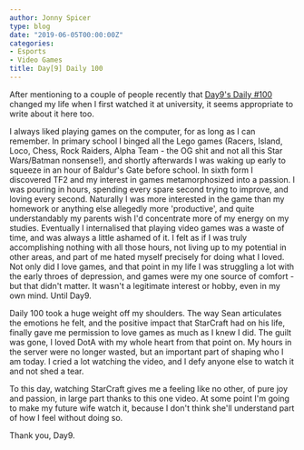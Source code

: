 ```yaml
---
author: Jonny Spicer
type: blog
date: "2019-06-05T00:00:00Z"
categories:
- Esports
- Video Games
title: Day[9] Daily 100
---
```

After mentioning to a couple of people recently that [Day9's Daily #100](https://www.youtube.com/watch?v=NJztfsXKcPQ) changed my life when I first watched it at
university, it seems appropriate to write about it here too.

I always liked playing games on the computer, for as long as I can remember. In primary school I binged all the Lego games (Racers, Island, Loco, Chess, Rock Raiders, Alpha Team -
the OG shit and not all this Star Wars/Batman nonsense!), and shortly afterwards I was waking up early to squeeze in an hour of Baldur's Gate before school. In sixth form I discovered
TF2 and my interest in games metamorphosized into a passion. I was pouring in hours, spending every spare second trying to improve, and loving every second. Naturally I was more interested
in the game than my homework or anything else allegedly more 'productive', and quite understandably my parents wish I'd concentrate more of my energy on my studies. Eventually I internalised
that playing video games was a waste of time, and was always a little ashamed of it. I felt as if I was truly accomplishing nothing with all those hours, not living up to my potential in other
areas, and part of me hated myself precisely for doing what I loved. Not only did I love games, and that point in my life I was struggling a lot with the early throes of depression, and games
were my one source of comfort - but that didn't matter. It wasn't a legitimate interest or hobby, even in my own mind. Until Day9.

Daily 100 took a huge weight off my shoulders. The way Sean articulates the emotions he felt, and the positive impact that StarCraft had on his life, finally gave me permission to love games
as much as I knew I did. The guilt was gone, I loved DotA with my whole heart from that point on. My hours in the server were no longer wasted, but an important part of shaping who I am today.
I cried a lot watching the video, and I defy anyone else to watch it and not shed a tear.

To this day, watching StarCraft gives me a feeling like no other, of pure joy and passion, in large part thanks to this one video. At some point I'm going to make my future wife watch it,
because I don't think she'll understand part of how I feel without doing so.

Thank you, Day9.
